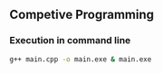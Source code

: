 ## Competive Programming

### Execution in command line
```bash
g++ main.cpp -o main.exe & main.exe
```
